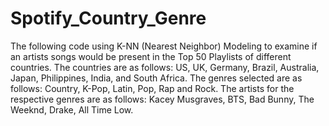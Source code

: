 # Spotify_Country_Genre
The following code using K-NN (Nearest Neighbor) Modeling to examine if an artists songs would be present in the Top 50 Playlists of different countries.
The countries are as follows: US, UK, Germany, Brazil, Australia, Japan, Philippines, India, and South Africa.
The genres selected are as follows: Country, K-Pop, Latin, Pop, Rap and Rock.
The artists for the respective genres are as follows: Kacey Musgraves, BTS, Bad Bunny, The Weeknd, Drake, All Time Low.
